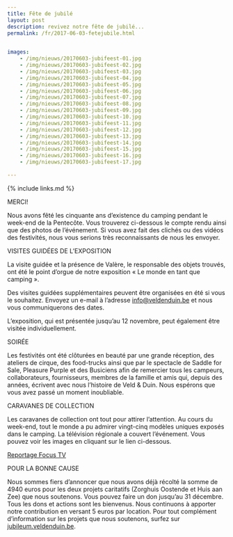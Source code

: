 ```yaml
---
title: Fête de jubilé
layout: post
description: revivez notre fête de jubilé...
permalink: /fr/2017-06-03-fetejubile.html

    
images: 
    - /img/nieuws/20170603-jubifeest-01.jpg
    - /img/nieuws/20170603-jubifeest-02.jpg
    - /img/nieuws/20170603-jubifeest-03.jpg
    - /img/nieuws/20170603-jubifeest-04.jpg
    - /img/nieuws/20170603-jubifeest-05.jpg
    - /img/nieuws/20170603-jubifeest-06.jpg
    - /img/nieuws/20170603-jubifeest-07.jpg
    - /img/nieuws/20170603-jubifeest-08.jpg
    - /img/nieuws/20170603-jubifeest-09.jpg
    - /img/nieuws/20170603-jubifeest-10.jpg
    - /img/nieuws/20170603-jubifeest-11.jpg
    - /img/nieuws/20170603-jubifeest-12.jpg
    - /img/nieuws/20170603-jubifeest-13.jpg
    - /img/nieuws/20170603-jubifeest-14.jpg
    - /img/nieuws/20170603-jubifeest-15.jpg
    - /img/nieuws/20170603-jubifeest-16.jpg
    - /img/nieuws/20170603-jubifeest-17.jpg
    
---
```


{% include links.md %}

MERCI!

Nous avons fêté les cinquante ans d’existence du camping pendant le week-end de la Pentecôte. Vous trouverez ci-dessous le compte rendu ainsi que des photos de l’événement.
Si vous avez fait des clichés ou des vidéos des festivités, nous vous serions très reconnaissants de nous les envoyer.


VISITES GUIDÉES DE L’EXPOSITION

La visite guidée et la présence de Valère, le responsable des objets trouvés, ont été le point d’orgue de notre exposition « Le monde en tant que camping ». 

Des visites guidées supplémentaires peuvent être organisées en été si vous le souhaitez. Envoyez un e-mail à l’adresse info@veldenduin.be et nous vous communiquerons des dates.

L’exposition, qui est présentée jusqu’au 12 novembre, peut également être visitée individuellement.  


SOIRÉE

Les festivités ont été clôturées en beauté par une grande réception, des ateliers de cirque, des food-trucks ainsi que par le spectacle de Saddle for Sale, Pleasure Purple et des Busiciens afin de remercier tous les campeurs, collaborateurs, fournisseurs, membres de la famille et amis qui, depuis des années, écrivent avec nous l’histoire de Veld & Duin. Nous espérons que vous avez passé un moment inoubliable.

 
CARAVANES DE COLLECTION

Les caravanes de collection ont tout pour attirer l’attention. Au cours du week-end, tout le monde a pu admirer vingt-cinq modèles uniques exposés dans le camping. La télévision régionale a couvert l’événement. Vous pouvez voir les images en cliquant sur le lien ci-dessous.

[Reportage Focus TV](http://www.focus-wtv.be/nieuws/nostalgie-op-wielen-bredene)


POUR LA BONNE CAUSE

Nous sommes fiers d’annoncer que nous avons déjà récolté la somme de 4940 euros pour les deux projets caritatifs (Zorghuis Oostende et Huis aan Zee) que nous soutenons. Vous pouvez faire un don jusqu’au 31 décembre. Tous les dons et actions sont les bienvenus. Nous continuons à apporter notre contribution en versant 5 euros par location. Pour tout complément d’information sur les projets que nous soutenons, surfez sur [jubileum.veldenduin.be](http://www.veldenduin.be/jubileum/fr).



